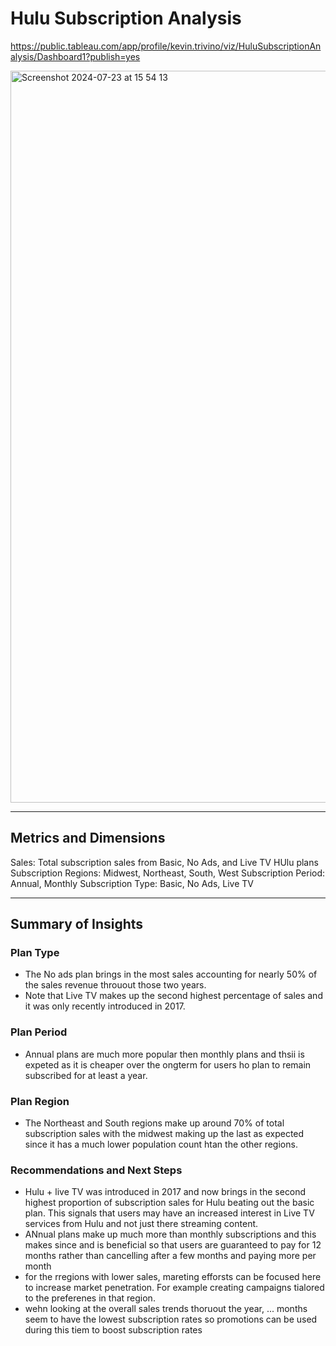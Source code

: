 # Hulu Subscription Analysis

https://public.tableau.com/app/profile/kevin.trivino/viz/HuluSubscriptionAnalysis/Dashboard1?publish=yes

<img width="1171" alt="Screenshot 2024-07-23 at 15 54 13" src="https://github.com/user-attachments/assets/b8d1aeaf-f8cf-41f9-af35-7028734fba35">

---

## Metrics and Dimensions

Sales: Total subscription sales from Basic, No Ads, and Live TV HUlu plans
Subscription Regions: Midwest, Northeast, South, West
Subscription Period: Annual, Monthly
Subscription Type: Basic, No Ads, Live TV

---

## Summary of Insights

### Plan Type
-  The No ads plan brings in the most sales accounting for nearly 50% of the sales revenue throuout those two years.
-  Note that Live TV makes up the second highest percentage of sales and it was only recently introduced in 2017.

### Plan Period
- Annual plans are much more popular then monthly plans and thsii is expeted as it is cheaper over the ongterm for users ho plan to remain subscribed for at least a year.

### Plan Region
- The Northeast and South regions make up around 70% of total subscription sales with the midwest making up the last as expected since it has a much lower population count htan the other regions. 

### Recommendations and Next Steps
- Hulu + live TV was introduced in 2017 and now brings in the second highest proportion of subscription sales for Hulu beating out the basic plan. This signals that users may have an increased interest in Live TV services from Hulu and not just there streaming content. 
- ANnual plans make up much more than monthly subscriptions and this makes since and is beneficial so that users are guaranteed to pay for 12 months rather than cancelling after a few months and paying more per month
- for the rregions with lower sales, mareting efforsts can be focused here to increase market penetration. For example creating campaigns tialored to the preferenes in that region.
- wehn looking at the overall sales trends thoruout the year, ... months seem to have the lowest subscription rates so promotions can be used during this tiem to boost subscription rates
